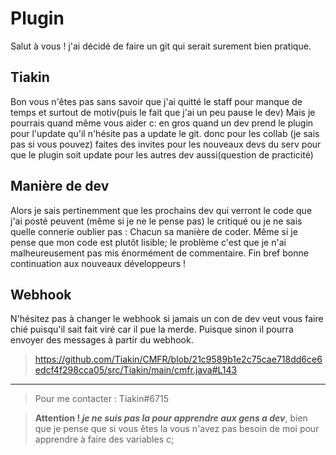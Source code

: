 # Plugin
Salut à vous ! j'ai décidé de faire un git qui serait surement bien pratique.
 ## Tiakin
 Bon vous n'êtes pas sans savoir que j'ai quitté le staff pour manque de temps et surtout de motiv(puis le fait que j'ai un peu pause le dev)
 Mais je pourrais quand même vous aider c:
 en gros quand un dev prend le plugin pour l'update qu'il n'hésite pas a update le git.
 donc pour les collab (je sais pas si vous pouvez) faites des invites pour les nouveaux devs du serv pour que le plugin soit update pour les autres dev aussi(question de practicité)
 ## Manière de dev
 Alors je sais pertinemment que les prochains dev qui verront le code que j'ai posté peuvent (même si je ne le pense pas) le critiqué ou je ne sais quelle connerie oublier pas :
 Chacun sa manière de coder.
 Même si je pense que mon code est plutôt lisible; le problème c'est que je n'ai malheureusement pas mis énormément de commentaire.
 Fin bref bonne continuation aux nouveaux développeurs !
 ## Webhook
 N'hésitez pas à changer le webhook si jamais un con de dev veut vous faire chié puisqu'il sait fait viré car il pue la merde.
 Puisque sinon il pourra envoyer des messages à partir du webhook.
   >https://github.com/Tiakin/CMFR/blob/21c9589b1e2c75cae718dd6ce6edcf4f298cca05/src/Tiakin/main/cmfr.java#L143

------------------------------------------

> Pour me contacter : Tiakin#6715 

> **Attention ! *je ne suis pas la pour apprendre aux gens a dev***, bien que je pense que si vous êtes la vous n'avez pas besoin de moi pour apprendre à faire des variables c;
